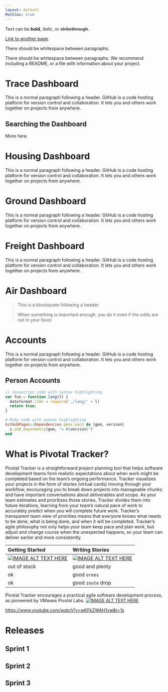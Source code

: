 ```yaml
---
layout: default
MathJax: true
---
```


Text can be **bold**, _italic_, or ~~strikethrough~~.

[Link to another page](./another-page.html).

There should be whitespace between paragraphs.

There should be whitespace between paragraphs. We recommend including a README, or a file with information about your project.

# Trace Dashboard

This is a normal paragraph following a header. GitHub is a code hosting platform for version control and collaboration. It lets you and others work together on projects from anywhere.

## Searching the Dashboard

More here.

# Housing Dashboard

This is a normal paragraph following a header. GitHub is a code hosting platform for version control and collaboration. It lets you and others work together on projects from anywhere.
# Ground Dashboard

This is a normal paragraph following a header. GitHub is a code hosting platform for version control and collaboration. It lets you and others work together on projects from anywhere.
# Freight Dashboard

This is a normal paragraph following a header. GitHub is a code hosting platform for version control and collaboration. It lets you and others work together on projects from anywhere.

# Air Dashboard

> This is a blockquote following a header.
>
> When something is important enough, you do it even if the odds are not in your favor.
# Accounts

This is a normal paragraph following a header. GitHub is a code hosting platform for version control and collaboration. It lets you and others work together on projects from anywhere.
## Person Accounts

```js
// Javascript code with syntax highlighting.
var fun = function lang(l) {
  dateformat.i18n = require('./lang/' + l)
  return true;
}
```

```ruby
# Ruby code with syntax highlighting
GitHubPages::Dependencies.gems.each do |gem, version|
  s.add_dependency(gem, "= #{version}")
end
```
# What is Pivotal Tracker?

Pivotal Tracker is a straightforward project-planning tool that helps software development teams form realistic expectations about when work might be completed based on the team’s ongoing performance. Tracker visualizes your projects in the form of stories (virtual cards) moving through your workflow, encouraging you to break down projects into manageable chunks and have important conversations about deliverables and scope. As your team estimates and prioritizes those stories, Tracker divides them into future iterations, learning from your team’s natural pace of work to accurately predict when you will complete future work. Tracker’s transparent team view of priorities means that everyone knows what needs to be done, what is being done, and when it will be completed. Tracker’s agile philosophy not only helps your team keep pace and plan work, but adjust and change course when the unexpected happens, so your team can deliver earlier and more consistently.

| Getting Started        | Writing Stories |
|:-------------|:------------------|
| [![IMAGE ALT TEXT HERE](https://img.youtube.com/vi/wKFkZWAH1vw/0.jpg)](https://www.youtube.com/watch?v=wKFkZWAH1vw)           | [![IMAGE ALT TEXT HERE](https://img.youtube.com/vi/wKFkZWAH1vw/0.jpg)](https://www.youtube.com/watch?v=wKFkZWAH1vw) |
| out of stock | good and plenty   |
| ok           | good `oreos`      |
| ok           | good `zoute` drop |

Pivotal Tracker encourages a practical agile software development process, as pioneered by VMware Pivotal Labs.
[![IMAGE ALT TEXT HERE](https://img.youtube.com/vi/wKFkZWAH1vw/0.jpg)](https://www.youtube.com/watch?v=wKFkZWAH1vw)

https://www.youtube.com/watch?v=wKFkZWAH1vw&t=1s

# Releases
## Sprint 1
## Sprint 2
## Sprint 3